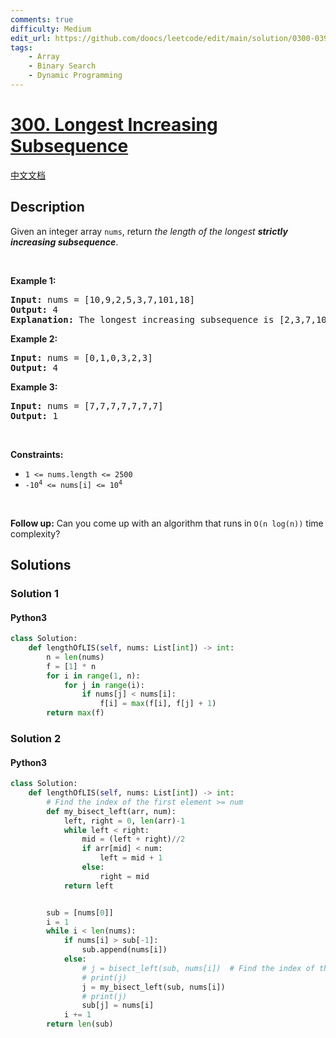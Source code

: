 ```yaml
---
comments: true
difficulty: Medium
edit_url: https://github.com/doocs/leetcode/edit/main/solution/0300-0399/0300.Longest%20Increasing%20Subsequence/README_EN.md
tags:
    - Array
    - Binary Search
    - Dynamic Programming
---
```


<!-- problem:start -->

# [300. Longest Increasing Subsequence](https://leetcode.com/problems/longest-increasing-subsequence)

[中文文档](/solution/0300-0399/0300.Longest%20Increasing%20Subsequence/README.md)

## Description

<!-- description:start -->

<p>Given an integer array <code>nums</code>, return <em>the length of the longest <strong>strictly increasing </strong></em><span data-keyword="subsequence-array"><em><strong>subsequence</strong></em></span>.</p>

<p>&nbsp;</p>
<p><strong class="example">Example 1:</strong></p>

<pre>
<strong>Input:</strong> nums = [10,9,2,5,3,7,101,18]
<strong>Output:</strong> 4
<strong>Explanation:</strong> The longest increasing subsequence is [2,3,7,101], therefore the length is 4.
</pre>

<p><strong class="example">Example 2:</strong></p>

<pre>
<strong>Input:</strong> nums = [0,1,0,3,2,3]
<strong>Output:</strong> 4
</pre>

<p><strong class="example">Example 3:</strong></p>

<pre>
<strong>Input:</strong> nums = [7,7,7,7,7,7,7]
<strong>Output:</strong> 1
</pre>

<p>&nbsp;</p>
<p><strong>Constraints:</strong></p>

<ul>
	<li><code>1 &lt;= nums.length &lt;= 2500</code></li>
	<li><code>-10<sup>4</sup> &lt;= nums[i] &lt;= 10<sup>4</sup></code></li>
</ul>

<p>&nbsp;</p>
<p><b>Follow up:</b>&nbsp;Can you come up with an algorithm that runs in&nbsp;<code>O(n log(n))</code> time complexity?</p>

<!-- description:end -->

## Solutions

<!-- solution:start -->

### Solution 1

<!-- tabs:start -->

#### Python3

```python
class Solution:
    def lengthOfLIS(self, nums: List[int]) -> int:
        n = len(nums)
        f = [1] * n
        for i in range(1, n):
            for j in range(i):
                if nums[j] < nums[i]:
                    f[i] = max(f[i], f[j] + 1)
        return max(f)
```

### Solution 2

<!-- tabs:start -->

#### Python3

```python
class Solution:
    def lengthOfLIS(self, nums: List[int]) -> int:
        # Find the index of the first element >= num
        def my_bisect_left(arr, num):
            left, right = 0, len(arr)-1
            while left < right:
                mid = (left + right)//2
                if arr[mid] < num:
                    left = mid + 1
                else:
                    right = mid
            return left


        sub = [nums[0]]
        i = 1
        while i < len(nums):
            if nums[i] > sub[-1]:
                sub.append(nums[i])
            else:
                # j = bisect_left(sub, nums[i])  # Find the index of the first element >= x
                # print(j)
                j = my_bisect_left(sub, nums[i])
                # print(j)
                sub[j] = nums[i]
            i += 1
        return len(sub)
```
